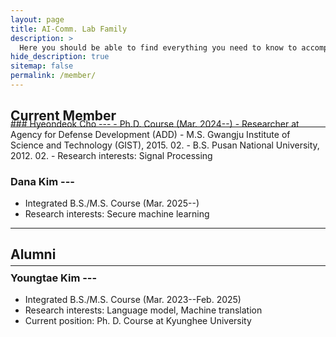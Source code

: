 ```yaml
---
layout: page
title: AI-Comm. Lab Family
description: >
  Here you should be able to find everything you need to know to accomplish the most common tasks when blogging with Hydejack.
hide_description: true
sitemap: false
permalink: /member/
---
```


<!-- Here you should be able to find everything you need to know to accomplish the most common tasks when blogging with Hydejack.
Should you think something is missing, [please let me know](mailto:mail@qwtel.com).
Should you discover a mistake in the docs (or a bug in general) feel free to [open an issue](https://github.com/hydecorp/hydejack/issues) on GitHub.

While this manual tries to be beginner-friendly, as a user of Jekyll it is assumed that you are comfortable running shell commands and editing text files.
{:.note} -->


<!-- ## Getting started -->

## Current Member
<hr style="margin: 0em 0; height: 1px; border: none; background-color: rgba(255,255,255,.033);">
<hr style="margin: -1em 0; height: 1px; border: none; background-color: none;">
### Hyeondeok Cho --- 
  - Ph.D. Course (Mar. 2024--)
  - Researcher at Agency for Defense Development (ADD)
  - M.S. Gwangju Institute of Science and Technology (GIST), 2015. 02.
  - B.S. Pusan National University, 2012. 02.
  - Research interests: Signal Processing


### Dana Kim ---
  - Integrated B.S./M.S. Course (Mar. 2025--)
  - Research interests: Secure machine learning

<hr style="margin: 0em 0; height: 1px; border: none; background-color: none;">


## Alumni
<hr style="margin: 0em 0; height: 1px; border: none; background-color: rgba(255,255,255,.033);">
<hr style="margin: -1em 0; height: 1px; border: none; background-color: none;">

### Youngtae Kim ---
  - Integrated B.S./M.S. Course (Mar. 2023--Feb. 2025)
  - Research interests: Language model, Machine translation
  - Current position: Ph. D. Course at Kyunghee University

<!-- <hr> -->

<!-- ## Using Hydejack
* [Basics]{:.heading.flip-title} --- How to add different types of content.
* [Writing]{:.heading.flip-title} --- Producing markdown content for Hydejack.
* [Scripts]{:.heading.flip-title} --- How to include 3rd party scripts on your site.
* [Build]{:.heading.flip-title} --- How to build the static files for deployment.
* [Advanced]{:.heading.flip-title} --- Guides for more advanced tasks.
{:.related-posts.faded}

## Other
* [LICENSE]{:.heading.flip-title} --- The license of this project.
* [NOTICE]{:.heading.flip-title} --- Parts of this program are provided under separate licenses.
* [CHANGELOG]{:.heading.flip-title} --- Version history of Hydejack.
{:.related-posts.faded} -->

<!-- [Alumni]: alumni -->
<!-- [install]: install.md
[upgrade]: upgrade.md
[config]: config.md
[basics]: basics.md
[writing]: writing.md
[scripts]: scripts.md
[build]: build.md
[advanced]: advanced.md
[LICENSE]: ../LICENSE.md
[NOTICE]: ../NOTICE.md
[CHANGELOG]: ../CHANGELOG.md -->
